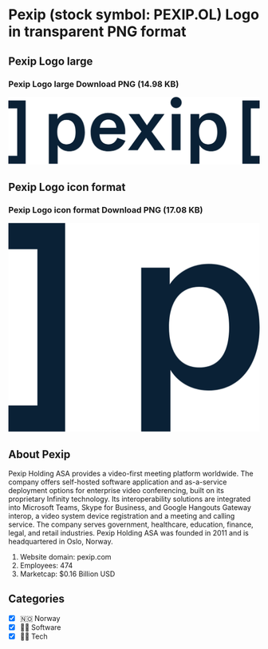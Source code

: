 # Pexip (stock symbol: PEXIP.OL) Logo in transparent PNG format

## Pexip Logo large

### Pexip Logo large Download PNG (14.98 KB)

![Pexip Logo large Download PNG (14.98 KB)](/img/orig/PEXIP.OL_BIG-6f7cd5e2.png)

## Pexip Logo icon format

### Pexip Logo icon format Download PNG (17.08 KB)

![Pexip Logo icon format Download PNG (17.08 KB)](/img/orig/PEXIP.OL-1ff29036.png)

## About Pexip

Pexip Holding ASA provides a video-first meeting platform worldwide. The company offers self-hosted software application and as-a-service deployment options for enterprise video conferencing, built on its proprietary Infinity technology. Its interoperability solutions are integrated into Microsoft Teams, Skype for Business, and Google Hangouts Gateway interop, a video system device registration and a meeting and calling service. The company serves government, healthcare, education, finance, legal, and retail industries. Pexip Holding ASA was founded in 2011 and is headquartered in Oslo, Norway.

1. Website domain: pexip.com
2. Employees: 474
3. Marketcap: $0.16 Billion USD


## Categories
- [x] 🇳🇴 Norway
- [x] 👨‍💻 Software
- [x] 👩‍💻 Tech
